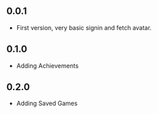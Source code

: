 ## 0.0.1

* First version, very basic signin and fetch avatar.

## 0.1.0

* Adding Achievements

## 0.2.0

* Adding Saved Games
